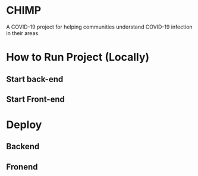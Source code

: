 # CHIMP
A COVID-19 project for helping communities understand COVID-19 infection in their areas.

# How to Run Project (Locally)

## Start back-end

## Start Front-end

# Deploy
## Backend
## Fronend
